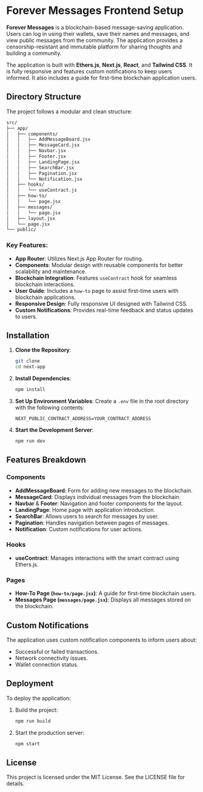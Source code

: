 # Forever Messages Frontend Setup

**Forever Messages** is a blockchain-based message-saving application. Users can log in using their wallets, save their names and messages, and view public messages from the community. The application provides a censorship-resistant and immutable platform for sharing thoughts and building a community.

The application is built with **Ethers.js**, **Next.js**, **React**, and **Tailwind CSS**. It is fully responsive and features custom notifications to keep users informed. It also includes a guide for first-time blockchain application users.

## Directory Structure

The project follows a modular and clean structure:

```bash
src/
├── app/
│   ├── components/
│   │   ├── AddMessageBoard.jsx
│   │   ├── MessageCard.jsx
│   │   ├── Navbar.jsx
│   │   ├── Footer.jsx
│   │   ├── LandingPage.jsx
│   │   ├── SearchBar.jsx
│   │   ├── Pagination.jsx
│   │   └── Notification.jsx
│   ├── hooks/
│   │   └── useContract.js
│   ├── how-to/
│   │   └── page.jsx
│   ├── messages/
│   │   └── page.jsx
│   ├── layout.jsx
│   └── page.jsx
└── public/
```

### Key Features:

- **App Router**: Utilizes Next.js App Router for routing.
- **Components**: Modular design with reusable components for better scalability and maintenance.
- **Blockchain Integration**: Features `useContract` hook for seamless blockchain interactions.
- **User Guide**: Includes a `how-to` page to assist first-time users with blockchain applications.
- **Responsive Design**: Fully responsive UI designed with Tailwind CSS.
- **Custom Notifications**: Provides real-time feedback and status updates to users.

## Installation

1. **Clone the Repository**:

   ```bash
   git clone
   cd next-app
   ```

2. **Install Dependencies**:

   ```bash
   npm install
   ```

3. **Set Up Environment Variables**:
   Create a `.env` file in the root directory with the following contents:

   ```plaintext
   NEXT_PUBLIC_CONTRACT_ADDRESS=YOUR_CONTRACT_ADDRESS
   ```

4. **Start the Development Server**:
   ```bash
   npm run dev
   ```

## Features Breakdown

### Components

- **AddMessageBoard**: Form for adding new messages to the blockchain.
- **MessageCard**: Displays individual messages from the blockchain.
- **Navbar** & **Footer**: Navigation and footer components for the layout.
- **LandingPage**: Home page with application introduction.
- **SearchBar**: Allows users to search for messages by user.
- **Pagination**: Handles navigation between pages of messages.
- **Notification**: Custom notifications for user actions.

### Hooks

- **useContract**: Manages interactions with the smart contract using Ethers.js.

### Pages

- **How-To Page (`how-to/page.jsx`)**: A guide for first-time blockchain users.
- **Messages Page (`messages/page.jsx`)**: Displays all messages stored on the blockchain.

## Custom Notifications

The application uses custom notification components to inform users about:

- Successful or failed transactions.
- Network connectivity issues.
- Wallet connection status.

## Deployment

To deploy the application:

1. Build the project:

   ```bash
   npm run build
   ```

2. Start the production server:
   ```bash
   npm start
   ```

## License

This project is licensed under the MIT License. See the LICENSE file for details.
